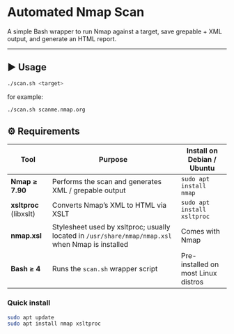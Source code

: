 # Automated Nmap Scan

A simple Bash wrapper to run Nmap against a target, save grepable + XML output, and generate an HTML report.

---

## ▶ Usage

```bash
./scan.sh <target>
```

for example:
```bash
./scan.sh scanme.nmap.org
```

## ⚙️ Requirements

| Tool | Purpose | Install on Debian / Ubuntu |
|------|---------|----------------------------|
| **Nmap ≥ 7.90** | Performs the scan and generates XML / grepable output | `sudo apt install nmap` |
| **xsltproc** (libxslt) | Converts Nmap’s XML to HTML via XSLT | `sudo apt install xsltproc` |
| **nmap.xsl** | Stylesheet used by xsltproc; usually located in `/usr/share/nmap/nmap.xsl` when Nmap is installed | Comes with Nmap |
| **Bash ≥ 4** | Runs the `scan.sh` wrapper script | Pre-installed on most Linux distros |

### Quick install

```bash
sudo apt update
sudo apt install nmap xsltproc
```
